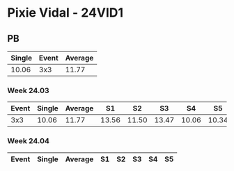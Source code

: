 # Pixie Vidal - 24VID1

## PB
|Single|Event|Average|
|----|----|----|
|10.06|3x3|11.77|
### Week 24.03
|Event|Single|Average|S1|S2|S3|S4|S5|
|-----|-------|------|--|--|--|--|--|
|3x3|10.06|11.77|13.56|11.50|13.47|10.06|10.34|
### Week 24.04
|Event|Single|Average|S1|S2|S3|S4|S5|
|-----|-------|------|--|--|--|--|--|
